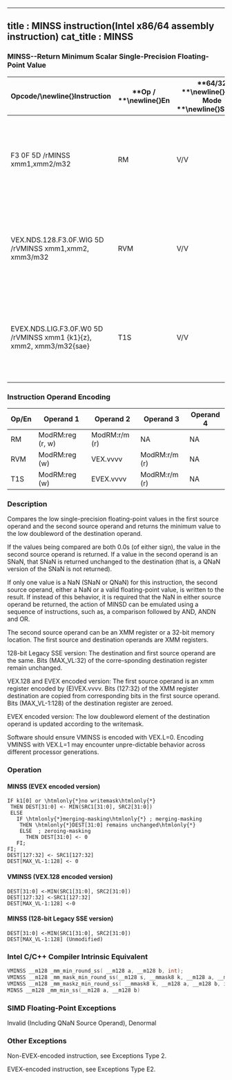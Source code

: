 ----------------------------
title : MINSS instruction(Intel x86/64 assembly instruction)
cat_title : MINSS
----------------------------
### MINSS--Return Minimum Scalar Single-Precision Floating-Point Value


|**Opcode/**\newline{}**Instruction**|**Op / **\newline{}**En**|**64/32 **\newline{}**bit Mode **\newline{}**Support**|**CPUID **\newline{}**Feature **\newline{}**Flag**|**Description**|
|------------------------------------|-------------------------|------------------------------------------------------|--------------------------------------------------|---------------|
|F3 0F 5D /rMINSS xmm1,xmm2/m32|RM|V/V|SSE|Return the minimum scalar single-precision floating-point value between xmm2/m32 and xmm1.|
|VEX.NDS.128.F3.0F.WIG 5D /rVMINSS xmm1,xmm2, xmm3/m32|RVM|V/V|AVX|Return the minimum scalar single-precision floating-point value between xmm3/m32 and xmm2.|
|EVEX.NDS.LIG.F3.0F.W0 5D /rVMINSS xmm1 {k1}{z}, xmm2, xmm3/m32{sae}|T1S|V/V|AVX512F|Return the minimum scalar single-precision floating-point value between xmm3/m32 and xmm2.|
### Instruction Operand Encoding


|Op/En|Operand 1|Operand 2|Operand 3|Operand 4|
|-----|---------|---------|---------|---------|
|RM|ModRM:reg (r, w)|ModRM:r/m (r)|NA|NA|
|RVM|ModRM:reg (w)|VEX.vvvv|ModRM:r/m (r)|NA|
|T1S|ModRM:reg (w)|EVEX.vvvv|ModRM:r/m (r)|NA|
### Description


Compares the low single-precision floating-point values in the first source operand and the second source operand and returns the minimum value to the low doubleword of the destination operand.

If the values being compared are both 0.0s (of either sign), the value in the second source operand is returned. If a value in the second operand is an SNaN, that SNaN is returned unchanged to the destination (that is, a QNaN version of the SNaN is not returned).

If only one value is a NaN (SNaN or QNaN) for this instruction, the second source operand, either a NaN or a valid floating-point value, is written to the result. If instead of this behavior, it is required that the NaN in either source operand be returned, the action of MINSD can be emulated using a sequence of instructions, such as, a comparison followed by AND, ANDN and OR. 

The second source operand can be an XMM register or a 32-bit memory location. The first source and destination operands are XMM registers. 

128-bit Legacy SSE version: The destination and first source operand are the same. Bits (MAX_VL:32) of the corre-sponding destination register remain unchanged.

VEX.128 and EVEX encoded version: The first source operand is an xmm register encoded by (E)VEX.vvvv. Bits (127:32) of the XMM register destination are copied from corresponding bits in the first source operand. Bits (MAX_VL-1:128) of the destination register are zeroed.

EVEX encoded version: The low doubleword element of the destination operand is updated according to the writemask.

Software should ensure VMINSS is encoded with VEX.L=0. Encoding VMINSS with VEX.L=1 may encounter unpre-dictable behavior across different processor generations.


### Operation
#### MINSS (EVEX encoded version)
```info-verb
IF k1[0] or \htmlonly{*}no writemask\htmlonly{*}
 THEN DEST[31:0]  <- MIN(SRC1[31:0], SRC2[31:0])
 ELSE 
   IF \htmlonly{*}merging-masking\htmlonly{*} ; merging-masking
    THEN \htmlonly{*}DEST[31:0] remains unchanged\htmlonly{*}
    ELSE  ; zeroing-masking
      THEN DEST[31:0]  <- 0
   FI;
FI;
DEST[127:32] <-  SRC1[127:32]
DEST[MAX_VL-1:128] <-  0
```
#### VMINSS (VEX.128 encoded version)
```info-verb
DEST[31:0]  <-MIN(SRC1[31:0], SRC2[31:0])
DEST[127:32] <- SRC1[127:32]
DEST[MAX_VL-1:128]  <-0
```
#### MINSS (128-bit Legacy SSE version)
```info-verb
DEST[31:0] <- MIN(SRC1[31:0], SRC2[31:0])
DEST[MAX_VL-1:128] (Unmodified)
```

### Intel C/C++ Compiler Intrinsic Equivalent

```cpp
VMINSS __m128 _mm_min_round_ss( __m128 a, __m128 b, int);
VMINSS __m128 _mm_mask_min_round_ss(__m128 s, __mmask8 k, __m128 a, __m128 b, int);
VMINSS __m128 _mm_maskz_min_round_ss( __mmask8 k, __m128 a, __m128 b, int);
MINSS __m128 _mm_min_ss(__m128 a, __m128 b)
```
### SIMD Floating-Point Exceptions


Invalid (Including QNaN Source Operand), Denormal

### Other Exceptions


Non-EVEX-encoded instruction, see Exceptions Type 2.

EVEX-encoded instruction, see Exceptions Type E2.

